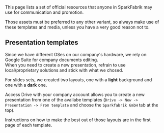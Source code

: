 This page lists a set of official resources that anyone in SparkFabrik may use for communication and promotion.

Those assets must be preferred to any other variant, so always make use of these templates and media, unless you have a very good reason not to.

## Presentation templates

Since we have different OSes on our company's hardware, we rely on Google Suite for company documents editing.  
When you need to create a new presentation, refrain to use local/proprietary solutions and stick with what we chosed.

For slides sets, we created two layouts, one with a **light** background and one with a **dark** one.

Access Drive with your company account allows you to create a new presentation from one of the availabe templates (`Drive -> New -> Presentation -> From template` and choose the `Sparkfabrik GmbH` tab at the top).

Instructions on how to make the best out of those layouts are in the first page of each template.
